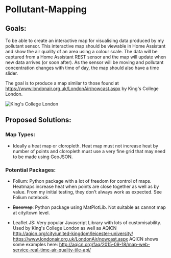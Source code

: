 # Pollutant-Mapping


## Goals:

To be able to create an interactive map for visualising data produced by my pollutant sensor. 
This interactive map should be viewable in Home Assistant and show the air quality of an area using a colour scale.
The data will be captured from a Home Assistant REST sensor and the map will update when new data arrives (or soon after).
As the sensor will be moving and pollutant concentration changes with time of day, the map should also have a time slider.

The goal is to produce a map similar to those found at https://www.londonair.org.uk/LondonAir/nowcast.aspx by King's College London.

![King's College London](https://pasteboard.co/H99EfgT.png "King's College London")


## Proposed Solutions:

### Map Types:
  - Ideally a heat map or cloropleth. Heat map must not increase heat by number of points and cloropleth must use a very fine grid that may need to be made using GeoJSON.

### Potential Packages:

  - Folium: Python package with a lot of freedom for control of maps. Heatmaps increase heat when points are close together as well as by value. From my initial testing, they don't always work as expected. See Folium notebook.

  - ~~Basemap~~: Python package using MatPlotLib. Not suitable as cannot map at city/town level.
 
  - Leaflet JS: Very popular Javascript Library with lots of customisability. Used by King's College London as well as AQICN
               http://aqicn.org/city/united-kingdom/leicester-university/
               https://www.londonair.org.uk/LondonAir/nowcast.aspx
               AQICN shows some examples here: http://aqicn.org/faq/2015-09-18/map-web-service-real-time-air-quality-tile-api/
 
 


